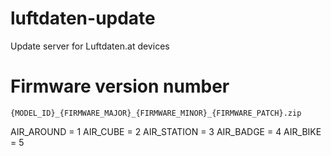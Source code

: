 # luftdaten-update
Update server for Luftdaten.at devices
# Firmware version number
```
{MODEL_ID}_{FIRMWARE_MAJOR}_{FIRMWARE_MINOR}_{FIRMWARE_PATCH}.zip
```
AIR_AROUND = 1
AIR_CUBE = 2
AIR_STATION = 3
AIR_BADGE = 4
AIR_BIKE = 5
